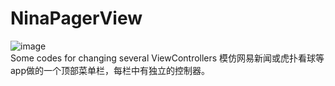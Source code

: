 # NinaPagerView
![image](https://github.com/RamWire/NinaPagerView/blob/master/DemoGifs.gif)   
Some codes for changing several ViewControllers 
模仿网易新闻或虎扑看球等app做的一个顶部菜单栏，每栏中有独立的控制器。
